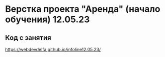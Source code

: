 # Верстка проекта "Аренда" (начало обучения) 12.05.23
## Код с занятия
https://webdevdelfa.github.io/infoline12.05.23/
